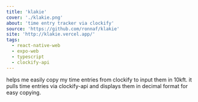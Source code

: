 ```yaml
---
title: 'klakie'
cover: './klakie.png'
about: 'time entry tracker via clockify'
source: 'https://github.com/ronnaf/klakie'
site: 'http://klakie.vercel.app/'
tags:
  - react-native-web
  - expo-web
  - typescript
  - clockify-api
---
```


helps me easily copy my time entries from clockify to input them in 10kft. it pulls time entries via clockify-api and displays them in decimal format for easy copying.
